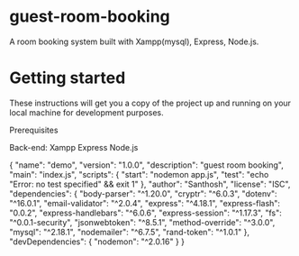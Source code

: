 # guest-room-booking
A room booking system built with Xampp(mysql), Express, Node.js.

# Getting started

These instructions will get you a copy of the project up and running on your local machine for development purposes.

Prerequisites

Back-end:
Xampp
Express
Node.js

{
  "name": "demo",
  "version": "1.0.0",
  "description": "guest room booking",
  "main": "index.js",
  "scripts": {
    "start": "nodemon app.js",
    "test": "echo \"Error: no test specified\" && exit 1"
  },
  "author": "Santhosh",
  "license": "ISC",
  "dependencies": {
    "body-parser": "^1.20.0",
    "cryptr": "^6.0.3",
    "dotenv": "^16.0.1",
    "email-validator": "^2.0.4",
    "express": "^4.18.1",
    "express-flash": "0.0.2",
    "express-handlebars": "^6.0.6",
    "express-session": "^1.17.3",
    "fs": "^0.0.1-security",
    "jsonwebtoken": "^8.5.1",
    "method-override": "^3.0.0",
    "mysql": "^2.18.1",
    "nodemailer": "^6.7.5",
    "rand-token": "^1.0.1"
  },
  "devDependencies": {
    "nodemon": "^2.0.16"
  }
}


